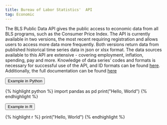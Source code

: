 ```yaml
---
title: Bureau of Labor Statistics'  API
tag: Economic
---
```

The BLS Public Data API gives the public access to economic data from all BLS programs, such as the Consumer Price Index. The API is currently available in two versions, the most recent requiring registration and allows users to access more data more frequently. Both versions return data from published historical time series data in json or xlsx format.
The data sources available to this API are extensive - covering employment, inflation, spending, pay and more. Knowledge of data series’ codes and formats is necessary for successful use of the API, and ID formats can be found [here](https://www.bls.gov/help/hlpforma.htm). Additionally, the full documentation can be found [here](https://www.bls.gov/developers/home.htm)

<button data-toggle="collapse" data-target="#labor-python" type="button" class="btn btn-secondary btn-lg btn-block">Example in Python</button>
<div id="labor-python" class="collapse">
{% highlight python %}
import pandas as pd
print("Hello, World")
{% endhighlight %}
</div>

<button data-toggle="collapse" data-target="#labor-r" type="button" class="btn btn-secondary btn-lg btn-block">Example in R</button>
<div id="labor-r" class="collapse">
{% highlight r %}
print("Hello, World")
{% endhighlight %}
</div>
